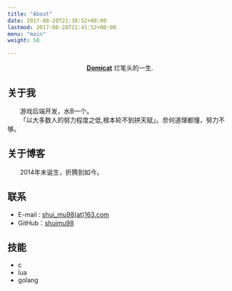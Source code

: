 ```yaml
---
title: "About"
date: 2017-08-20T21:38:52+08:00
lastmod: 2017-08-28T21:41:52+08:00
menu: "main"
weight: 50

---
```


<center><a href="http://domicat.me"><b>Domicat</b></a> 烂笔头的一生.</center>


## 关于我
&emsp;&emsp;游戏后端开发，水B一个。  
&emsp;&emsp;「以大多数人的努力程度之低,根本轮不到拼天赋」。奈何道理都懂，努力不够。

## 关于博客
&emsp;&emsp;2014年末诞生，折腾到如今。

## 联系

* E-mail : [shui_mu98(at)163.com](_)
* GitHub：[shuimu98](https://github.com/shuimu98)


## 技能
* c
* lua
* golang
